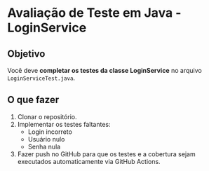 # Avaliação de Teste em Java - LoginService

## Objetivo
Você deve **completar os testes da classe LoginService** no arquivo `LoginServiceTest.java`.

## O que fazer
1. Clonar o repositório.
2. Implementar os testes faltantes:
   - Login incorreto
   - Usuário nulo
   - Senha nula
3. Fazer push no GitHub para que os testes e a cobertura sejam executados automaticamente via GitHub Actions.

